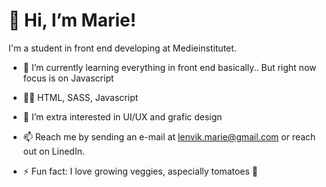 # 👋 Hi, I’m Marie!
I'm a student in front end developing at Medieinstitutet.

- 🌱 I’m currently learning everything in front end basically..
      But right now focus is on Javascript
- 👩‍💻 HTML, SASS, Javascript
- 👀 I’m extra interested in UI/UX and grafic design

- 📫 Reach me by sending an e-mail at lenvik.marie@gmail.com or reach out on LinedIn.
- ⚡ Fun fact: I love growing veggies, aspecially tomatoes 🍅

<!---
M-Lenvik/M-Lenvik is a ✨ special ✨ repository because its `README.md` (this file) appears on your GitHub profile.
You can click the Preview link to take a look at your changes.
- 💞️ I’m looking to collaborate on ...
--->
